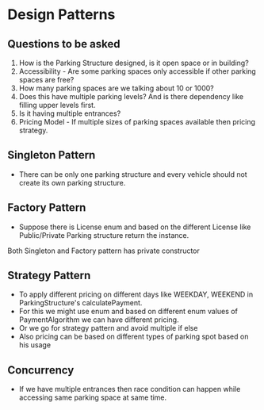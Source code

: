 # Design Patterns

## Questions to be asked
1. How is the Parking Structure designed, is it open space or in building?
2. Accessibility - Are some parking spaces only accessible if other parking spaces are free?
3. How many parking spaces are we talking about 10 or 1000?
4. Does this have multiple parking levels? And is there dependency like filling upper levels first.
5. Is it having multiple entrances?
6. Pricing Model - If multiple sizes of parking spaces available then pricing strategy.

## Singleton Pattern
- There can be only one parking structure and every vehicle should not create its own parking structure.

## Factory Pattern
- Suppose there is License enum and based on the different License like Public/Private Parking structure return the instance.

Both Singleton and Factory pattern has private constructor

## Strategy Pattern
- To apply different pricing on different days like WEEKDAY, WEEKEND in ParkingStructure's calculatePayment.
- For this we might use enum and based on different enum values of PaymentAlgorithm we can have different pricing.
- Or we go for strategy pattern and avoid multiple if else
- Also pricing can be based on different types of parking spot based on his usage

## Concurrency
- If we have multiple entrances then race condition can happen while accessing same parking space at same time.



